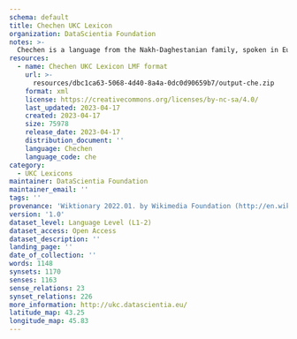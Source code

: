 ```yaml
---
schema: default
title: Chechen UKC Lexicon
organization: DataScientia Foundation
notes: >-
  Chechen is a language from the Nakh-Daghestanian family, spoken in Eurasia. The UKC Lexicon of Chechen is represented as a lexico-semantic network. It consists of words, word senses, synsets, as well as sense-level and synset-level relationships.
resources:
  - name: Chechen UKC Lexicon LMF format
    url: >-
      resources/dbc1ca63-5068-4d40-8a4a-0dc0d90659b7/output-che.zip
    format: xml
    license: https://creativecommons.org/licenses/by-nc-sa/4.0/
    last_updated: 2023-04-17
    created: 2023-04-17
    size: 75978
    release_date: 2023-04-17
    distribution_document: ''
    language: Chechen
    language_code: che
category:
  - UKC Lexicons
maintainer: DataScientia Foundation
maintainer_email: ''
tags: ''
provenance: 'Wiktionary 2022.01. by Wikimedia Foundation (http://en.wiktionary.org); CogNet 2.1 by Khuyagbaatar Batsuren, National University of Mongolia (http://cognet.ukc.disi.unitn.it); KinDiv: Kinship Diversity 1.0 by Temuulen Khishigsuren (http://ukc.disi.unitn.it/index.php/kinship/); UniMet: Universal Metonymy 1.0 by Temuulen Khishigsuren and Gábor Bella (http://ukc.disi.unitn.it/index.php/metonymy/); MorphyNet 2.0 by Gábor Bella and Khuyagbaatar Batsuren (http://ukc.disi.unitn.it/index.php/morphynet/); NorthEuraLex 0.9 by Johannes Dellert and Gerhard Jäger, Eberhard Karls Universität Tübingen (http://northeuralex.org/); Princeton WordNet 2.1 by Princeton University (https://wordnet.princeton.edu)'
version: '1.0'
dataset_level: Language Level (L1-2)
dataset_access: Open Access
dataset_description: ''
landing_page: ''
date_of_collection: ''
words: 1148
synsets: 1170
senses: 1163
sense_relations: 23
synset_relations: 226
more_information: http://ukc.datascientia.eu/
latitude_map: 43.25
longitude_map: 45.83
---
```


